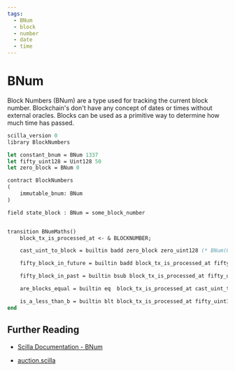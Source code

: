 ```yaml
---
tags:
  - BNum
  - block
  - number
  - date
  - time
---
```


# BNum

Block Numbers (BNum) are a type used for tracking the current block number. Blockchain's don't have any concept of dates or times without external oracles. Blocks can be used as a primitive way to determine how much time has passed.

```ocaml
scilla_version 0
library BlockNumbers

let constant_bnum = BNum 1337
let fifty_uint128 = Uint128 50
let zero_block = BNum 0

contract BlockNumbers
(
    immutable_bnum: BNum
)

field state_block : BNum = some_block_number


transition BNumMaths()
    block_tx_is_processed_at <- & BLOCKNUMBER;

    cast_uint_to_block = builtin badd zero_block zero_uint128 (* BNum(0) + UintX(N) = BNum(N) *)

    fifty_block_in_future = builtin badd block_tx_is_processed_at fifty_uint128; (* BNum + UintX = BNum *)

    fifty_block_in_past = builtin bsub block_tx_is_processed_at fifty_uint128; (* BNum - BNum = Uint256 *)

    are_blocks_equal = builtin eq  block_tx_is_processed_at cast_uint_to_block; (* BNum == BNum = Bool *)

    is_a_less_than_b = builtin blt block_tx_is_processed_at fifty_uint128 (* BNum < BNum = Bool *)
end
```

## Further Reading

* [Scilla Documentation - BNum](https://scilla.readthedocs.io/en/latest/scilla-in-depth.html?highlight=block#block-numbers)

* [auction.scilla](https://github.com/Zilliqa/scilla/blob/master/tests/contracts/auction.scilla)
